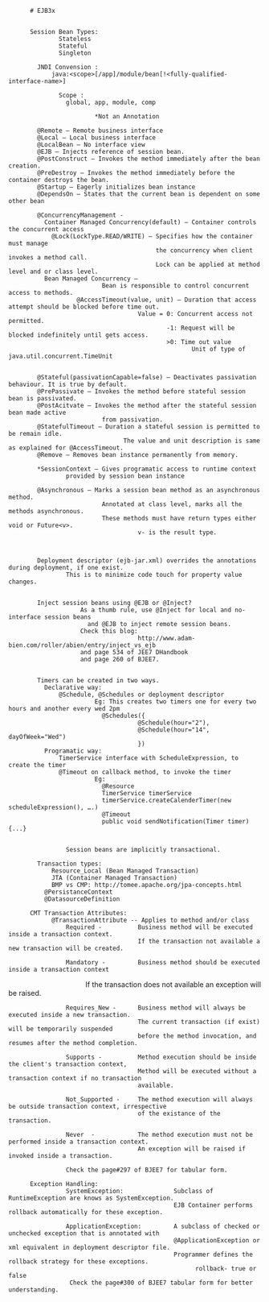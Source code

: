           # EJB3x


          Session Bean Types:
                  Stateless
                  Stateful
                  Singleton

            JNDI Convension : 
                java:<scope>[/app]/module/bean[!<fully-qualified-interface-name>]

                  Scope : 	
                    global, app, module, comp

                            *Not an Annotation

            @Remote – Remote business interface
            @Local – Local business interface
            @LocalBean – No interface view
            @EJB – Injects reference of session bean.
            @PostConstruct – Invokes the method immediately after the bean creation.
            @PreDestroy – Invokes the method immediately before the container destroys the bean.
            @Startup – Eagerly initializes bean instance
            @DependsOn – States that the current bean is dependent on some other bean
            
            @ConcurrencyManagement - 
              Container Managed Concurrency(default) – Container controls the concurrent access
                @Lock(LockType.READ/WRITE) – Specifies how the container must manage 
                                             the concurrency when client invokes a method call.
                                             Lock can be applied at method level and or class level.
              Bean Managed Concurrency – 
                              Bean is responsible to control concurrent access to methods.
                       @AccessTimeout(value, unit) – Duration that access attempt should be blocked before time out.
                                        Value = 0: Concurrent access not permitted.
                                                -1: Request will be blocked indefinitely until gets access.
                                                >0: Time out value 
                                                       Unit of type of java.util.concurrent.TimeUnit


            @Stateful(passivationCapable=false) – Deactivates passivation behaviour. It is true by default.
            @PrePassivate – Invokes the method before stateful session bean is passivated.
            @PostAcitvate – Invokes the method after the stateful session bean made active 
                              from passivation.
            @StatefulTimeout – Duration a stateful session is permitted to be remain idle. 
                                    The value and unit description is same as explained for @AccessTimeout.
            @Remove – Removes bean instance permanently from memory.
            
            *SessionContext – Gives programatic access to runtime context 
                    provided by session bean instance
            
            @Asynchronous – Marks a session bean method as an asynchronous method.
                              Annotated at class level, marks all the methods asynchronous. 
                              These methods must have return types either void or Future<v>.
                                        v- is the result type.
            


            Deployment descriptor (ejb-jar.xml) overrides the annotations during deployment, if one exist.
                    This is to minimize code touch for property value changes.


            Inject session beans using @EJB or @Inject?
                        As a thumb rule, use @Inject for local and no-interface session beans 
                          and @EJB to inject remote session beans.
                        Check this blog: 
                                        http://www.adam-bien.com/roller/abien/entry/inject_vs_ejb
                        and page 534 of JEE7 DHandbook
                        and page 260 of BJEE7.

            
            Timers can be created in two ways.
              Declarative way: 
                  @Schedule, @Schedules or deployment descriptor
                            Eg: This creates two timers one for every two hours and another every wed 2pm
                              @Schedules({
                                        @Schedule(hour="2"),
                                        @Schedule(hour="14", dayOfWeek="Wed")
                                        })
              Programatic way: 
                  TimerService interface with ScheduleExpression, to create the timer
                  @Timeout on callback method, to invoke the timer
                            Eg:
                              @Resource
                              TimerService timerService
                              timerService.createCalenderTimer(new scheduleExpression(), ….)
                              @Timeout
                              public void sendNotification(Timer timer){...}


                    Session beans are implicitly transactional.

            Transaction types:
                Resource_Local (Bean Managed Transaction)
                JTA (Container Managed Transaction)
                BMP vs CMP: http://tomee.apache.org/jpa-concepts.html
              @PersistanceContext
              @DatasourceDefinition	

          CMT Transaction Attributes:
                @TransactionAttribute -- Applies to method and/or class 
                    Required -          Business method will be executed inside a transaction context. 
                                        If the transaction not available a new transaction will be created.
                    
                    Mandatory -         Business method should be executed inside a transaction context
                                        If the transaction does not available an exception will be raised.
                    
                    Requires_New -      Business method will always be executed inside a new transaction.
                                        The current transaction (if exist) will be temporarily suspended 
                                        before the method invocation, and resumes after the method completion.
 
                    Supports -          Method execution should be inside the client's transaction context,
                                        Method will be executed without a transaction context if no transaction 
                                        available.
                                        
                    Not_Supported -     The method execution will always be outside transaction context, irrespective
                                        of the existance of the transaction.
                    
                    Never  -            The method execution must not be performed inside a transaction context.
                                        An exception will be raised if invoked inside a transaction.
                                        
                    Check the page#297 of BJEE7 for tabular form.

          Exception Handling:
                    SystemException:              Subclass of RuntimeException are knows as SystemException.
                                                  EJB Container performs rollback automatically for these exception.
                    
                    ApplicationException:         A subclass of checked or unchecked exception that is annotated with
                                                  @ApplicationException or xml equivalent in deployment descriptor file.
                                                  Programmer defines the rollback strategy for these exceptions.
                                                        rollback- true or false
                     Check the page#300 of BJEE7 tabular form for better understanding.
